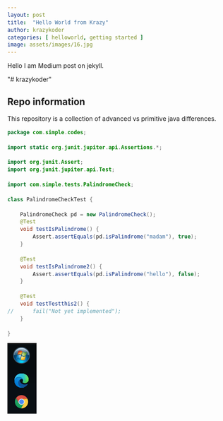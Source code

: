 ```yaml
---
layout: post
title:  "Hello World from Krazy"
author: krazykoder
categories: [ helloworld, getting started ]
image: assets/images/16.jpg
---
```


Hello I am Medium post on jekyll.

"# krazykoder"

## Repo information 

This repository is a collection of advanced vs primitive java differences. 

```java
package com.simple.codes;

import static org.junit.jupiter.api.Assertions.*;

import org.junit.Assert;
import org.junit.jupiter.api.Test;

import com.simple.tests.PalindromeCheck;

class PalindromeCheckTest {

	PalindromeCheck pd = new PalindromeCheck();
	@Test
	void testIsPalindrome() {
		Assert.assertEquals(pd.isPalindrome("madam"), true);
	}

	@Test
	void testIsPalindrome2() {
		Assert.assertEquals(pd.isPalindrome("hello"), false);
	}
	
	@Test
	void testTestthis2() {
//		fail("Not yet implemented");
	}

}
```
![](../assets/images/snap_task.png)
